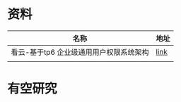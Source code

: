 # 资料

| 名称                                    | 地址                                                 |
| --------------------------------------- | ---------------------------------------------------- |
| 看云-基于tp6 企业级通用用户权限系统架构 | [link](https://www.kancloud.cn/zhangqi/php_thinkphp) |
|                                         |                                                      |

# 有空研究

